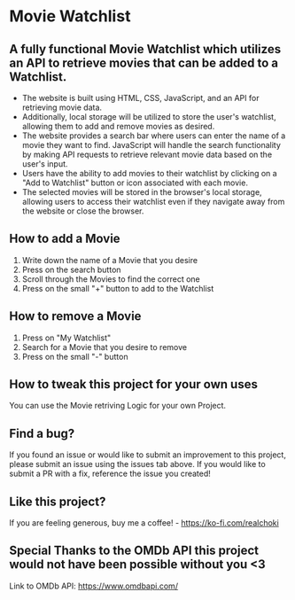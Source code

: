 # Movie Watchlist

## A fully functional Movie Watchlist which utilizes an API to retrieve movies that can be added to a Watchlist. 

- The website is built using HTML, CSS, JavaScript, and an API for retrieving movie data.
- Additionally, local storage will be utilized to store the user's watchlist, allowing them to add and remove movies as desired.
- The website provides a search bar where users can enter the name of a movie they want to find. JavaScript will handle the search functionality by making API requests to retrieve relevant movie data based on the user's input.
- Users have the ability to add movies to their watchlist by clicking on a "Add to Watchlist" button or icon associated with each movie.
- The selected movies will be stored in the browser's local storage, allowing users to access their watchlist even if they navigate away from the website or close the browser.

## How to add a Movie

1. Write down the name of a Movie that you desire
2. Press on the search button
3. Scroll through the Movies to find the correct one
4. Press on the small "+" button to add to the Watchlist

## How to remove a Movie

1. Press on "My Watchlist"
2. Search for a Movie that you desire to remove
3. Press on the small "-" button

## How to tweak this project for your own uses

You can use the Movie retriving Logic for your own Project.

## Find a bug?

If you found an issue or would like to submit an improvement to this project, please submit an issue using the issues tab above. If you would like to submit a PR with a fix, reference the issue you created!

## Like this project?

If you are feeling generous, buy me a coffee! - https://ko-fi.com/realchoki

## Special Thanks to the OMDb API this project would not have been possible without you <3
Link to OMDb API: https://www.omdbapi.com/
